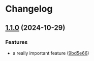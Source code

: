 # Changelog

## [1.1.0](https://github.com/kevindurb/bootc/compare/v1.0.7...v1.1.0) (2024-10-29)


### Features

* a really important feature ([9bd5e66](https://github.com/kevindurb/bootc/commit/9bd5e66ade9544353399d1bc5bf2c9b91fd6fb91))

